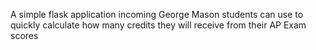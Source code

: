 A simple flask application incoming George Mason students can use to quickly calculate how many credits they will receive from their AP Exam scores
